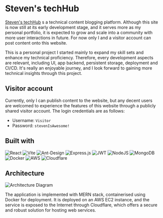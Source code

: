 # Steven's techHub

[Steven's techHub](https://techhub.stevendb.xyz) s a technical content blogging platform. Although this site is now
still at its early development stage, and it serves more as my personal portfolio, it is expected to grow and scale into
a community with more user interactions in future. For now only I and a visitor account can post content onto this
website.

This is a personal project I started mainly to expand my skill sets and enhance my technical proficiency. Therefore,
every development aspects are relevant, including UI, app backend, persistent storage, deployment and CI/CD. It's really
an enjoyable journey, and I look forward to gaining more technical insights through this project.

## Visitor account

Currently, only I can publish content to the website, but any decent users are welcomed to experience the features of
this website through a publicly shared visitor account. The login credentials are as follows:

- Username: `Visitor`
- Password: `stevenIsAwesome!`

## Built with

![React](https://img.shields.io/badge/react-%2320232a.svg?style=for-the-badge&logo=react&logoColor=%2361DAFB)
![Vite](https://img.shields.io/badge/vite-%23646CFF.svg?style=for-the-badge&logo=vite&logoColor=white)
![Ant-Design](https://img.shields.io/badge/-AntDesign-%230170FE?style=for-the-badge&logo=ant-design&logoColor=white)
![Express.js](https://img.shields.io/badge/express.js-%23404d59.svg?style=for-the-badge&logo=express&logoColor=%2361DAFB)
![JWT](https://img.shields.io/badge/JWT-black?style=for-the-badge&logo=JSON%20web%20tokens)
![NodeJS](https://img.shields.io/badge/node.js-6DA55F?style=for-the-badge&logo=node.js&logoColor=white)
![MongoDB](https://img.shields.io/badge/MongoDB-%234ea94b.svg?style=for-the-badge&logo=mongodb&logoColor=white)
![Docker](https://img.shields.io/badge/docker-%230db7ed.svg?style=for-the-badge&logo=docker&logoColor=white)
![AWS](https://img.shields.io/badge/AWS-%23FF9900.svg?style=for-the-badge&logo=amazon-aws&logoColor=white)
![Cloudflare](https://img.shields.io/badge/Cloudflare-F38020?style=for-the-badge&logo=Cloudflare&logoColor=white)

## Architecture

![Architecture Diagram](https://imgur.com/QU653tw.png)

The application is implemented with MERN stack, containerised using Docker for deployment. It is deployed on an AWS EC2
instance, and the service is exposed to the Internet through Cloudflare, which offers a secure and robust solution for
hosting web services.
